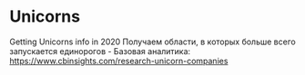 # Unicorns
Getting Unicorns info in 2020
Получаем области, в которых больше всего запускается единорогов - Базовая аналитика:
https://www.cbinsights.com/research-unicorn-companies
